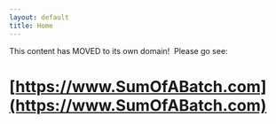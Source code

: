 ```yaml
---
layout: default
title: Home
---
```

This content has MOVED to its own domain!&nbsp;
Please go see:

# [https://www.SumOfABatch.com](https://www.SumOfABatch.com)
